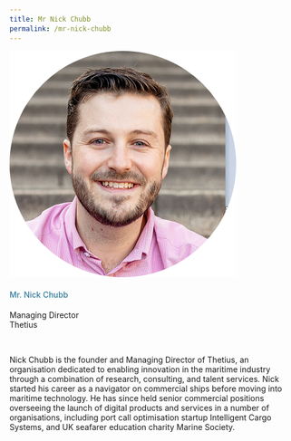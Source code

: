 ```yaml
---
title: Mr Nick Chubb
permalink: /mr-nick-chubb
---
```


<div class="row">
            <div class="col is-3">
              <img src="images/speakers/Nick-Chubb.png">
            </div>
            <div class="col is-9 speaker-details">
              <h4>Mr. Nick Chubb</h4>
<p>Managing Director<br>
Thetius</p><br>
<p>Nick Chubb is the founder and Managing Director of Thetius, an organisation dedicated to enabling innovation in the maritime industry through a combination of research, consulting, and talent services. Nick started his career as a navigator on commercial ships before moving into maritime technology. He has since held senior commercial positions overseeing the launch of digital products and services in a number of organisations, including port call optimisation startup Intelligent Cargo Systems, and UK seafarer education charity Marine Society.
</p>
            </div>
          </div> 
					
<style type="text/css"> 
    .is-left{
      text-align: left;
    }
    h4{
      font-weight: 500; 
      color: #337B9A !important;
    }
     .speaker-details p { text-align: justified; }
  </style>